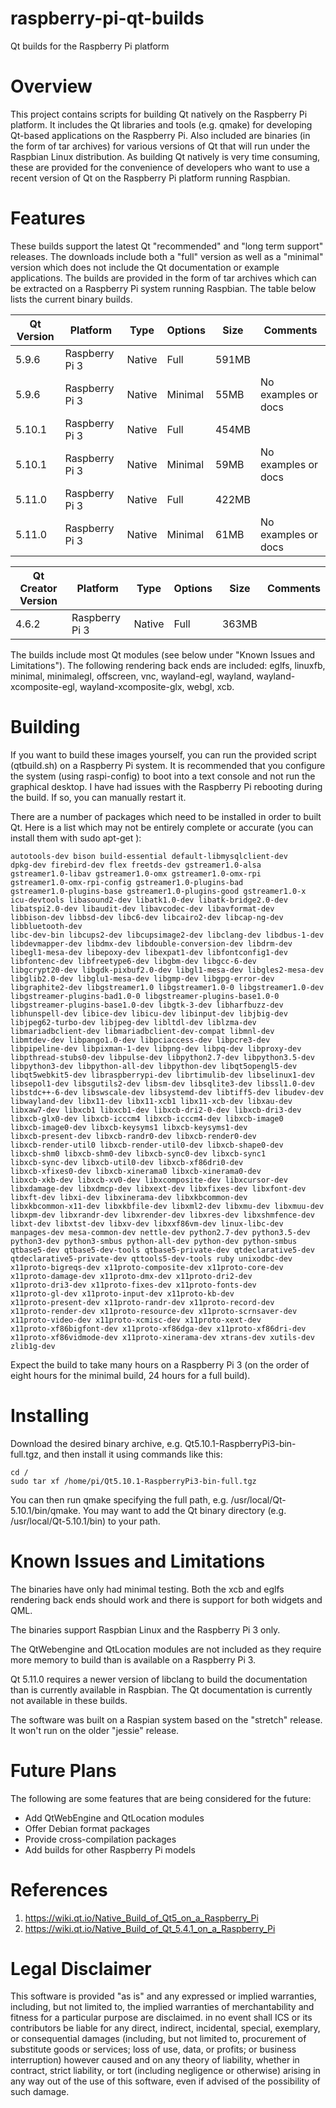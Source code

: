 # raspberry-pi-qt-builds

Qt builds for the Raspberry Pi platform

# Overview

This project contains scripts for building Qt natively on the Raspberry Pi platform. It includes the Qt libraries and tools (e.g. qmake) for developing Qt-based applications on the Raspberry Pi. Also included are binaries (in the form of tar archives) for various versions of Qt that will run under the Raspbian Linux distribution. As building Qt natively is very time consuming, these are provided for the convenience of developers who want to use a recent version of Qt on the Raspberry Pi platform running Raspbian.

# Features

These builds support the latest Qt "recommended" and "long term support" releases. The downloads include both a "full" version as well as a "minimal" version which does not include the Qt documentation or example applications. The builds are provided in the form of tar archives which can be extracted on a Raspberry Pi system running Raspbian. The table below lists the current binary builds.

| Qt Version | Platform       | Type   | Options | Size   | Comments            |
| ---------- | -------------- | -------| ------- | ------ | ------------------- |
| 5.9.6      | Raspberry Pi 3 | Native | Full    | 591MB  |                     |
| 5.9.6      | Raspberry Pi 3 | Native | Minimal |  55MB  | No examples or docs |
| 5.10.1     | Raspberry Pi 3 | Native | Full    | 454MB  |                     |
| 5.10.1     | Raspberry Pi 3 | Native | Minimal |  59MB  | No examples or docs |
| 5.11.0     | Raspberry Pi 3 | Native | Full    | 422MB  |                     |
| 5.11.0     | Raspberry Pi 3 | Native | Minimal |  61MB  | No examples or docs |


| Qt Creator Version | Platform       | Type   | Options | Size   | Comments            |
| ------------------ | -------------- | -------| ------- | ------ | ------------------- |
| 4.6.2              | Raspberry Pi 3 | Native | Full    | 363MB  |                     |

The builds include most Qt modules (see below under "Known Issues and Limitations"). The following rendering back ends are included: eglfs, linuxfb, minimal, minimalegl, offscreen, vnc, wayland-egl, wayland, wayland-xcomposite-egl, wayland-xcomposite-glx, webgl, xcb.

# Building

If you want to build these images yourself, you can run the provided script (qtbuild.sh) on a Raspberry Pi system. It is recommended that you configure the system (using raspi-config) to boot into a text console and not run the graphical desktop. I have had issues with the Raspberry Pi rebooting during the build. If so, you can manually restart it.

There are a number of packages which need to be installed in order to built Qt. Here is a list which may not be entirely complete or accurate (you can install them with sudo apt-get <package names...>):

```
autotools-dev bison build-essential default-libmysqlclient-dev
dpkg-dev firebird-dev flex freetds-dev gstreamer1.0-alsa
gstreamer1.0-libav gstreamer1.0-omx gstreamer1.0-omx-rpi
gstreamer1.0-omx-rpi-config gstreamer1.0-plugins-bad
gstreamer1.0-plugins-base gstreamer1.0-plugins-good gstreamer1.0-x
icu-devtools libasound2-dev libatk1.0-dev libatk-bridge2.0-dev
libatspi2.0-dev libaudit-dev libavcodec-dev libavformat-dev
libbison-dev libbsd-dev libc6-dev libcairo2-dev libcap-ng-dev libbluetooth-dev
libc-dev-bin libcups2-dev libcupsimage2-dev libclang-dev libdbus-1-dev
libdevmapper-dev libdmx-dev libdouble-conversion-dev libdrm-dev
libegl1-mesa-dev libepoxy-dev libexpat1-dev libfontconfig1-dev
libfontenc-dev libfreetype6-dev libgbm-dev libgcc-6-dev
libgcrypt20-dev libgdk-pixbuf2.0-dev libgl1-mesa-dev libgles2-mesa-dev
libglib2.0-dev libglu1-mesa-dev libgmp-dev libgpg-error-dev
libgraphite2-dev libgstreamer1.0 libgstreamer1.0-0 libgstreamer1.0-dev
libgstreamer-plugins-bad1.0-0 libgstreamer-plugins-base1.0-0
libgstreamer-plugins-base1.0-dev libgtk-3-dev libharfbuzz-dev
libhunspell-dev libice-dev libicu-dev libinput-dev libjbig-dev
libjpeg62-turbo-dev libjpeg-dev libltdl-dev liblzma-dev
libmariadbclient-dev libmariadbclient-dev-compat libmnl-dev
libmtdev-dev libpango1.0-dev libpciaccess-dev libpcre3-dev
libpipeline-dev libpixman-1-dev libpng-dev libpq-dev libproxy-dev
libpthread-stubs0-dev libpulse-dev libpython2.7-dev libpython3.5-dev
libpython3-dev libpython-all-dev libpython-dev libqt5opengl5-dev
libqt5webkit5-dev libraspberrypi-dev librtimulib-dev libselinux1-dev
libsepol1-dev libsgutils2-dev libsm-dev libsqlite3-dev libssl1.0-dev
libstdc++-6-dev libswscale-dev libsystemd-dev libtiff5-dev libudev-dev
libwayland-dev libx11-dev libx11-xcb1 libx11-xcb-dev libxau-dev
libxaw7-dev libxcb1 libxcb1-dev libxcb-dri2-0-dev libxcb-dri3-dev
libxcb-glx0-dev libxcb-icccm4 libxcb-icccm4-dev libxcb-image0
libxcb-image0-dev libxcb-keysyms1 libxcb-keysyms1-dev
libxcb-present-dev libxcb-randr0-dev libxcb-render0-dev
libxcb-render-util0 libxcb-render-util0-dev libxcb-shape0-dev
libxcb-shm0 libxcb-shm0-dev libxcb-sync0-dev libxcb-sync1
libxcb-sync-dev libxcb-util0-dev libxcb-xf86dri0-dev
libxcb-xfixes0-dev libxcb-xinerama0 libxcb-xinerama0-dev
libxcb-xkb-dev libxcb-xv0-dev libxcomposite-dev libxcursor-dev
libxdamage-dev libxdmcp-dev libxext-dev libxfixes-dev libxfont-dev
libxft-dev libxi-dev libxinerama-dev libxkbcommon-dev
libxkbcommon-x11-dev libxkbfile-dev libxml2-dev libxmu-dev libxmuu-dev
libxpm-dev libxrandr-dev libxrender-dev libxres-dev libxshmfence-dev
libxt-dev libxtst-dev libxv-dev libxxf86vm-dev linux-libc-dev
manpages-dev mesa-common-dev nettle-dev python2.7-dev python3.5-dev
python3-dev python3-smbus python-all-dev python-dev python-smbus
qtbase5-dev qtbase5-dev-tools qtbase5-private-dev qtdeclarative5-dev
qtdeclarative5-private-dev qttools5-dev-tools ruby unixodbc-dev
x11proto-bigreqs-dev x11proto-composite-dev x11proto-core-dev
x11proto-damage-dev x11proto-dmx-dev x11proto-dri2-dev
x11proto-dri3-dev x11proto-fixes-dev x11proto-fonts-dev
x11proto-gl-dev x11proto-input-dev x11proto-kb-dev
x11proto-present-dev x11proto-randr-dev x11proto-record-dev
x11proto-render-dev x11proto-resource-dev x11proto-scrnsaver-dev
x11proto-video-dev x11proto-xcmisc-dev x11proto-xext-dev
x11proto-xf86bigfont-dev x11proto-xf86dga-dev x11proto-xf86dri-dev
x11proto-xf86vidmode-dev x11proto-xinerama-dev xtrans-dev xutils-dev
zlib1g-dev
```

Expect the build to take many hours on a Raspberry Pi 3 (on the order of eight hours for the minimal build, 24 hours for a full build).

# Installing

Download the desired binary archive, e.g. Qt5.10.1-RaspberryPi3-bin-full.tgz, and then install it using commands like this:

```
cd /
sudo tar xf /home/pi/Qt5.10.1-RaspberryPi3-bin-full.tgz
```

You can then run qmake specifying the full path, e.g. /usr/local/Qt-5.10.1/bin/qmake. You may want to add the Qt binary directory (e.g. /usr/local/Qt-5.10.1/bin) to your path.

# Known Issues and Limitations

The binaries have only had minimal testing. Both the xcb and eglfs rendering back ends should work and there is support for both widgets and QML.

The binaries support Raspbian Linux and the Raspberry Pi 3 only.

The QtWebengine and QtLocation modules are not included as they require more memory to build than is available on a Raspberry Pi 3.

Qt 5.11.0 requires a newer version of libclang to build the documentation than is currently available in Raspbian. The Qt documentation is currently not available in these builds.

The software was built on a Raspian system based on the "stretch" release. It won't run on the older "jessie" release.

# Future Plans

The following are some features that are being considered for the future:

- Add QtWebEngine and QtLocation modules
- Offer Debian format packages
- Provide cross-compilation packages
- Add builds for other Raspberry Pi models

# References

1. https://wiki.qt.io/Native_Build_of_Qt5_on_a_Raspberry_Pi
2. https://wiki.qt.io/Native_Build_of_Qt_5.4.1_on_a_Raspberry_Pi

# Legal Disclaimer

This software is provided "as is" and any expressed or implied warranties, including, but not limited to, the implied warranties of merchantability and fitness for a particular purpose are disclaimed. in no event shall ICS or its contributors be liable for any direct, indirect, incidental, special, exemplary, or consequential damages (including, but not limited to, procurement of substitute goods or services; loss of use, data, or profits; or business interruption) however caused and on any theory of liability, whether in contract, strict liability, or tort (including negligence or otherwise) arising in any way out of the use of this software, even if advised of the possibility of such damage.
